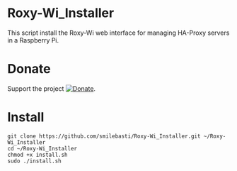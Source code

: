 # Roxy-Wi_Installer
This script install the Roxy-Wi web interface for managing HA-Proxy servers in a Raspberry Pi.

# Donate
Support the project
[![Donate](https://img.shields.io/badge/PayPal-Donate-brightgreen.svg)](https://www.paypal.com/cgi-bin/webscr?cmd=_donations&business=53CD2WNX3698E&lc=US&item_name=PREngineer&item_number=HAProxy-Wi&currency_code=USD&bn=PP%2dDonationsBF%3abtn_donateCC_LG%2egif%3aNonHosted).

# Install

```
git clone https://github.com/smilebasti/Roxy-Wi_Installer.git ~/Roxy-Wi_Installer
cd ~/Roxy-Wi_Installer
chmod +x install.sh
sudo ./install.sh
```
